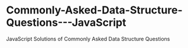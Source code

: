 # Commonly-Asked-Data-Structure-Questions---JavaScript
JavaScript Solutions of Commonly Asked Data Structure Questions 
